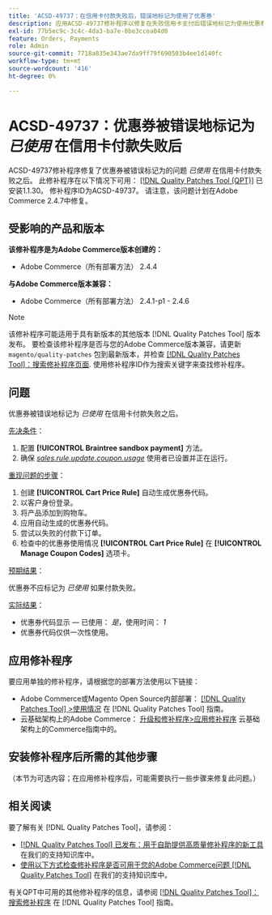 ```yaml
---
title: 'ACSD-49737：在信用卡付款失败后，错误地标记为使用了优惠券'
description: 应用ACSD-49737修补程序以修复在失败信用卡支付后错误地标记为使用优惠券的Adobe Commerce问题。
exl-id: 77b5ec9c-3c4c-4da3-ba7e-8be3ccea04d0
feature: Orders, Payments
role: Admin
source-git-commit: 7718a835e343ae7da9ff79f690503b4ee1d140fc
workflow-type: tm+mt
source-wordcount: '416'
ht-degree: 0%

---
```


# ACSD-49737：优惠券被错误地标记为 *已使用* 在信用卡付款失败后

ACSD-49737修补程序修复了优惠券被错误标记为的问题 *已使用* 在信用卡付款失败之后。 此修补程序在以下情况下可用： [[!DNL Quality Patches Tool (QPT)]](/help/announcements/adobe-commerce-announcements/magento-quality-patches-released-new-tool-to-self-serve-quality-patches.md) 已安装1.1.30。 修补程序ID为ACSD-49737。 请注意，该问题计划在Adobe Commerce 2.4.7中修复。

## 受影响的产品和版本

**该修补程序是为Adobe Commerce版本创建的：**

* Adobe Commerce（所有部署方法） 2.4.4

**与Adobe Commerce版本兼容：**

* Adobe Commerce（所有部署方法） 2.4.1-p1 - 2.4.6

>[!NOTE]
>
>该修补程序可能适用于具有新版本的其他版本 [!DNL Quality Patches Tool] 版本发布。 要检查该修补程序是否与您的Adobe Commerce版本兼容，请更新 `magento/quality-patches` 包到最新版本，并检查 [[!DNL Quality Patches Tool]：搜索修补程序页面](https://experienceleague.adobe.com/tools/commerce-quality-patches/index.html). 使用修补程序ID作为搜索关键字来查找修补程序。

## 问题

优惠券被错误地标记为 *已使用* 在信用卡付款失败之后。

<u>先决条件</u>：

1. 配置 **[!UICONTROL Braintree sandbox payment]** 方法。
1. 确保 [*sales.rule.update.coupon.usage*](https://experienceleague.adobe.com/docs/commerce-operations/configuration-guide/message-queues/consumers.html?lang=en) 使用者已设置并正在运行。

<u>重现问题的步骤</u>：

1. 创建 **[!UICONTROL Cart Price Rule]** 自动生成优惠券代码。
1. 以客户身份登录。
1. 将产品添加到购物车。
1. 应用自动生成的优惠券代码。
1. 尝试以失败的付款下订单。
1. 检查中的优惠券使用情况 **[!UICONTROL Cart Price Rule]** 在 **[!UICONTROL Manage Coupon Codes]** 选项卡。

<u>预期结果</u>：

优惠券不应标记为 *已使用* 如果付款失败。

<u>实际结果</u>：

* 优惠券代码显示 — 已使用： *是*，使用时间： *1*
* 优惠券代码仅供一次性使用。

## 应用修补程序

要应用单独的修补程序，请根据您的部署方法使用以下链接：

* Adobe Commerce或Magento Open Source内部部署： [[!DNL Quality Patches Tool] >使用情况](https://experienceleague.adobe.com/docs/commerce-operations/tools/quality-patches-tool/usage.html) 在 [!DNL Quality Patches Tool] 指南。
* 云基础架构上的Adobe Commerce： [升级和修补程序>应用修补程序](https://experienceleague.adobe.com/docs/commerce-cloud-service/user-guide/develop/upgrade/apply-patches.html) 云基础架构上的Commerce指南中的。

## 安装修补程序后所需的其他步骤

（本节为可选内容；在应用修补程序后，可能需要执行一些步骤来修复此问题。） 

## 相关阅读

要了解有关 [!DNL Quality Patches Tool]，请参阅：

* [[!DNL Quality Patches Tool] 已发布：用于自助提供高质量修补程序的新工具](/help/announcements/adobe-commerce-announcements/magento-quality-patches-released-new-tool-to-self-serve-quality-patches.md) 在我们的支持知识库中。
* [使用以下方式检查修补程序是否可用于您的Adobe Commerce问题 [!DNL Quality Patches Tool]](/help/support-tools/patches-available-in-qpt-tool/check-patch-for-magento-issue-with-magento-quality-patches.md) 在我们的支持知识库中。

有关QPT中可用的其他修补程序的信息，请参阅 [[!DNL Quality Patches Tool]：搜索修补程序](https://experienceleague.adobe.com/tools/commerce-quality-patches/index.html) 在 [!DNL Quality Patches Tool] 指南。
